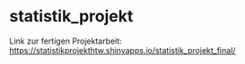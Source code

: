 ﻿# statistik_projekt
Link zur fertigen Projektarbeit: https://statistikprojekthtw.shinyapps.io/statistik_projekt_final/
